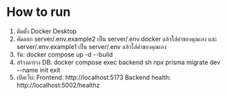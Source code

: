 # How to run

1. ติดตั้ง Docker Desktop
2. คัดลอก server/.env.example2 เป็น server/.env.docker แล้วใส่ค่าของคุณเอง
   และ server/.env.example1 เป็น server/.env แล้วใส่ค่าของคุณเอง
3. รัน:
   docker compose up -d --build
4. สร้างตาราง DB:
   docker compose exec backend sh
   npx prisma migrate dev --name init
   exit
5. เปิดเว็บ:
   Frontend: http://localhost:5173
   Backend health: http://localhost:5002/healthz
